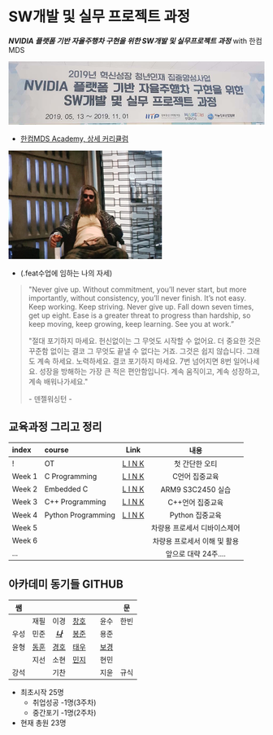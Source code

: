 # SW개발 및 실무 프로젝트 과정

***NVIDIA 플랫폼 기반 자율주행차 구현을 위한 SW개발 및 실무프로젝트 과정*** with 한컴MDS


![](./img/intro.jpg)

* [한컴MDS Academy, 상세 커리큘럼](http://www.mdsacademy.co.kr/customer/board_view.php?board_idx=1585&schField=&schWord=nvidia&search_div=notice&size=10&page=1)


<img src="./t.jpg" width="60%" height="60%">

* (.feat수업에 임하는 나의 자세)


>"Never give up. Without commitment, you’ll never start, but more importantly, without consistency, you’ll never finish. It’s not easy. Keep working. Keep striving. Never give up. Fall down seven times, get up eight. Ease is a greater threat to progress than hardship, so keep moving, keep growing, keep learning. See you at work.”
>
>"절대 포기하지 마세요. 헌신없이는 그 무엇도 시작할 수 없어요. 더 중요한 것은 꾸준함 없이는 결코 그 무엇도 끝낼 수 없다는 거죠. 그것은 쉽지 않습니다. 그래도 계속 하세요. 노력하세요. 결코 포기하지 마세요. 7번 넘어지면 8번 일어나세요. 성장을 방해하는 가장 큰 적은 편안함입니다. 계속 움직이고, 계속 성장하고, 계속 배워나가세요." 
>
>\- 덴젤워싱턴 -





## 교육과정 그리고 정리

|index|course|Link|내용|
|:---|:---|:---:|:---:|
|!|OT|[L I N K](./courses/OT/OT.md)|첫 간단한 오티
|Week 1|C Programming|[L I N K](./courses/w01.md)|C언어 집중교육
|Week 2|Embedded C|[L I N K](./courses/w02.md)|ARM9 S3C2450 실습
|Week 3|C++ Programming|[L I N K](./courses/w03.md)|C++언어 집중교육
|Week 4|Python Programming|[L I N K](./courses/w04.md)|Python 집중교육
|Week 5|||차량용 프로세서 디바이스제어
|Week 6|||차량용 프로세서 이해 및 활용
|...|||앞으로 대략 24주....




## 아카데미 동기들 GITHUB


|쌤|  |  |  ||  |문|
|:---:|:---:|:---:|:---:|:---:|:---:|:---:
|  |재필|이경|[창호](https://github.com/changhonam)||윤수|한빈|
|우성|민준|[***나***](https://github.com/NamWoo)|[봉준](https://github.com/iambongjun)||용준||
|윤형|[동훈](https://github.com/Baccas-Kim?tab=repositories)|[경호](https://github.com/bkh751)|[태우](https://github.com/taewookimmr)||[보경](https://github.com/boku-kim)||
|  |지선|소현|[민지](https://github.com/youminji)||현민||
|강석|  |기찬|  ||지윤|규식|

* 최초시작 25명
  * 취업성공 -1명(3주차)
  * 중간포기 -1명(2주차)
* 현재 총원 23명


